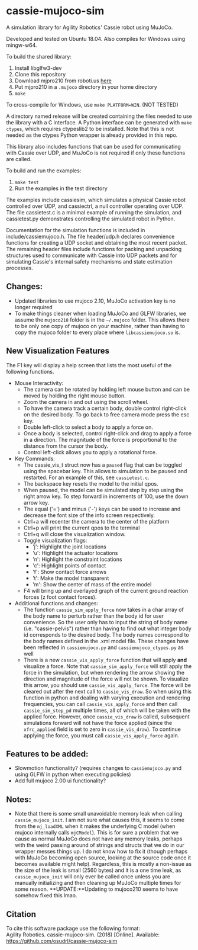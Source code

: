 # cassie-mujoco-sim

A simulation library for Agility Robotics' Cassie robot using MuJoCo.

Developed and tested on Ubuntu 18.04. Also compiles for Windows using mingw-w64.

To build the shared library:
1.  Install libglfw3-dev
2.  Clone this repository
3.  Download mjpro210 from roboti.us [here](https://mujoco.org/download)
4.  Put mjpro210 in a `.mujoco` directory in your home directory
5.  `make`

To cross-compile for Windows, use `make PLATFORM=WIN`. (NOT TESTED)

A directory named release will be created containing the files needed to use the library with a C interface. A Python interface can be generated with `make ctypes`, which requires ctypeslib2 to be installed. Note that this is not needed as the ctypes Python wrapper is already provided in this repo.

This library also includes functions that can be used for communicating with Cassie over UDP, and MuJoCo is not required if only these functions are called.

To build and run the examples:
1.  `make test`
2.  Run the examples in the test directory

The examples include cassiesim, which simulates a physical Cassie robot controlled over UDP, and cassiectrl, a null controller operating over UDP. The file cassietest.c is a minimal example of running the simulation, and cassietest.py demonstrates controlling the simulated robot in Python.

Documentation for the simulation functions is included in include/cassiemujoco.h. The file header/udp.h declares convenience functions for creating a UDP socket and obtaining the most recent packet. The remaining header files include functions for packing and unpacking structures used to communicate with Cassie into UDP packets and for simulating Cassie's internal safety mechanisms and state estimation processes.

## Changes:
* Updated libraries to use mujoco 2.10, MuJoCo activation key is no longer required
* To make things cleaner when loading MuJoCo and GLFW libraries, we assume the `mujoco210` folder is in the `~/.mujoco` folder. This allows there to be only one copy of mujoco on your machine, rather than having to copy the mujoco folder to every place where `libcassiemujoco.so` is. 

## New Visualization Features
The F1 key will display a help screen that lists the most useful of the following functions.
* Mouse Interactivity:
  * The camera can be rotated by holding left mouse button and can be moved by holding the right mouse button.
  * Zoom the camera in and out using the scroll wheel.
  * To have the camera track a certain body, double control right-click on the desired body. To go back to free camera mode press the esc key.
  * Double left-click to select a body to apply a force on.
  * Once a body is selected, control right-click and drag to apply a force in a direction. The magnitude of the force is proportional to the distance from the cursor the body.
  * Control left-click allows you to apply a rotational force.
* Key Commands:
  * The cassie_vis_t struct now has a `paused` flag that can be toggled using the spacebar key. This allows to simulation to be paused and restarted. For an example of this, see `cassietest.c`.
  * The backspace key resets the model to the initial qpos.
  * When paused, the model can be simulated step by step using the right arrow key. To step forward in increments of 100, use the down arrow key.
  * The equal ('=') and minus ('-') keys can be used to increase and decrease the font size of the info screen respectively.
  * Ctrl+a will recenter the camera to the center of the platform
  * Ctrl+p will print the current qpos to the terminal
  * Ctrl+q will close the visualization window.
  * Toggle visualization flags:
    * 'j': Highlight the joint locations
    * 'u': Highlight the actuator locations
    * 'n': Highlight the constraint locations
    * 'c': Highlight points of contact
    * 'f': Show contact force arrows
    * 't': Make the model transparent
    * 'm': Show the center of mass of the entire model
  * F4 will bring up and overlayed graph of the current ground reaction forces (z foot contact forces).
* Additional functions and changes:
  * The function `cassie_sim_apply_force` now takes in a char array of the body name to perturb rather than the body id for user convenience. So the user only has to input the string of body name (i.e. "cassie-pelvis") rather than having to find out what integer body id corresponds to the desired body. The body names correspond to the body names defined in the .xml model file. These changes have been reflected in `cassiemujoco.py` and `cassiemujoco_ctypes.py` as well
  * There is a new `cassie_vis_apply_force` function that will apply **__and__** visualize a force. Note that `cassie_sim_apply_force` will still apply the force in the simulation, but when rendering the arrow showing the direction and magnitude of the force will not be shown. To visualize this arrow, you should use `cassie_vis_apply_force`. The force will be cleared out after the next call to `cassie_vis_draw`. So when using this function in python and dealing with varying execution and rendering frequencies, you can call `cassie_vis_apply_force` and then call `cassie_sim_step_pd` multiple times, all of which will be taken with the applied force. However, once `cassie_vis_draw` is called, subsequent simulations forward will not have the force applied (since the `xfrc_applied` field is set to zero in `cassie_vis_draw`). To continue applying the force, you must call `cassie_vis_apply_force` again.

## Features to be added:
* Slowmotion functionality? (requires changes to `cassiemujoco.py` and using GLFW in python when executing policies)
* Add full mujoco 2.00 ui functionality?

## Notes:
* Note that there is some small unavoidable memory leak when calling `cassie_mujoco_init`. I am not sure what causes this, it seems to come from the `mj_loadXML` when it makes the underlying C model (when mujoco internally calls `mjCModel`). This is for sure a problem that we cause as normal MuJoCo does not have any memory leaks, perhaps with the weird passing around of strings and structs that we do in our wrapper messes things up. I do not know how to fix it (though perhaps with MuJoCo becoming open source, looking at the source code once it becomes available might help). Regardless, this is mostly a non-issue as the size of the leak is small (2560 bytes) and it is a one time leak, as `cassie_mujoco_init` will only ever be called once unless you are manually initializing and then cleaning up MuJoCo multiple times for some reason. **UPDATE:**Updating to mujoco210 seems to have somehow fixed this lmao. 

## Citation
To cite this software package use the following format:\
Agility Robotics. cassie-mujoco-sim. (2018) [Online]. Available: https://github.com/osudrl/cassie-mujoco-sim